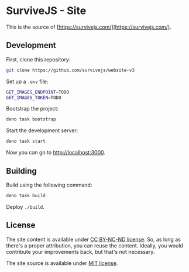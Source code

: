 # SurviveJS - Site

This is the source of [https://survivejs.com/](https://survivejs.com/).

## Development

First, clone this repository:

```bash
git clone https://github.com/survivejs/website-v3
```

Set up a `.env` file:

```bash
GET_IMAGES_ENDPOINT=TODO
GET_IMAGES_TOKEN=TODO
```

Bootstrap the project:

```bash
deno task bootstrap
```

Start the development server:

```bash
deno task start
```

Now you can go to [http://localhost:3000](http://localhost:3000).

## Building

Build using the following command:

```bash
deno task build
```

Deploy `./build`.

## License

The site content is available under [CC BY-NC-ND license](https://creativecommons.org/licenses/by-nc-nd/4.0/legalcode). So, as long as there's a proper attribution, you can reuse the content. Ideally, you would contribute your improvements back, but that's not necessary.

The site source is available under [MIT license](./LICENSE).
